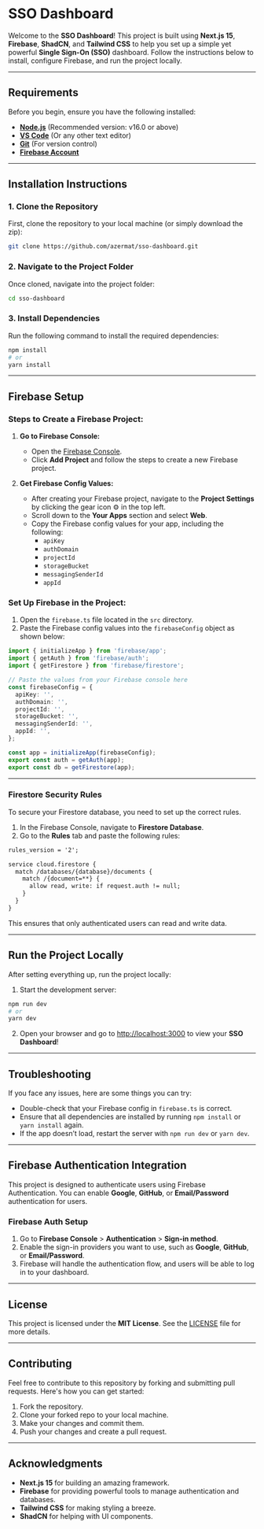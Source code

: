 # **SSO Dashboard**

Welcome to the **SSO Dashboard**! This project is built using **Next.js 15**, **Firebase**, **ShadCN**, and **Tailwind CSS** to help you set up a simple yet powerful **Single Sign-On (SSO)** dashboard. Follow the instructions below to install, configure Firebase, and run the project locally.

---

## **Requirements**

Before you begin, ensure you have the following installed:

- **[Node.js](https://nodejs.org/en/)** (Recommended version: v16.0 or above)
- **[VS Code](https://code.visualstudio.com/)** (Or any other text editor)
- **[Git](https://git-scm.com/)** (For version control)
- **[Firebase Account](https://firebase.google.com/)**

---

## **Installation Instructions**

### **1. Clone the Repository**

First, clone the repository to your local machine (or simply download the zip):

```bash
git clone https://github.com/azermat/sso-dashboard.git
```

### **2. Navigate to the Project Folder**

Once cloned, navigate into the project folder:

```bash
cd sso-dashboard
```

### **3. Install Dependencies**

Run the following command to install the required dependencies:

```bash
npm install
# or
yarn install
```

---

## **Firebase Setup**

### **Steps to Create a Firebase Project:**

1. **Go to Firebase Console:**

   - Open the [Firebase Console](https://console.firebase.google.com/).
   - Click **Add Project** and follow the steps to create a new Firebase project.

2. **Get Firebase Config Values:**
   - After creating your Firebase project, navigate to the **Project Settings** by clicking the gear icon ⚙️ in the top left.
   - Scroll down to the **Your Apps** section and select **Web**.
   - Copy the Firebase config values for your app, including the following:
     - `apiKey`
     - `authDomain`
     - `projectId`
     - `storageBucket`
     - `messagingSenderId`
     - `appId`

### **Set Up Firebase in the Project:**

1. Open the `firebase.ts` file located in the `src` directory.
2. Paste the Firebase config values into the `firebaseConfig` object as shown below:

```typescript
import { initializeApp } from 'firebase/app';
import { getAuth } from 'firebase/auth';
import { getFirestore } from 'firebase/firestore';

// Paste the values from your Firebase console here
const firebaseConfig = {
  apiKey: '',
  authDomain: '',
  projectId: '',
  storageBucket: '',
  messagingSenderId: '',
  appId: '',
};

const app = initializeApp(firebaseConfig);
export const auth = getAuth(app);
export const db = getFirestore(app);
```

---

### **Firestore Security Rules**

To secure your Firestore database, you need to set up the correct rules.

1. In the Firebase Console, navigate to **Firestore Database**.
2. Go to the **Rules** tab and paste the following rules:

```txt
rules_version = '2';

service cloud.firestore {
  match /databases/{database}/documents {
    match /{document=**} {
      allow read, write: if request.auth != null;
    }
  }
}
```

This ensures that only authenticated users can read and write data.

---

## **Run the Project Locally**

After setting everything up, run the project locally:

1. Start the development server:

```bash
npm run dev
# or
yarn dev
```

2. Open your browser and go to [http://localhost:3000](http://localhost:3000) to view your **SSO Dashboard**!

---

## **Troubleshooting**

If you face any issues, here are some things you can try:

- Double-check that your Firebase config in `firebase.ts` is correct.
- Ensure that all dependencies are installed by running `npm install` or `yarn install` again.
- If the app doesn’t load, restart the server with `npm run dev` or `yarn dev`.

---

## **Firebase Authentication Integration**

This project is designed to authenticate users using Firebase Authentication. You can enable **Google**, **GitHub**, or **Email/Password** authentication for users.

### **Firebase Auth Setup**

1. Go to **Firebase Console** > **Authentication** > **Sign-in method**.
2. Enable the sign-in providers you want to use, such as **Google**, **GitHub**, or **Email/Password**.
3. Firebase will handle the authentication flow, and users will be able to log in to your dashboard.

---

## **License**

This project is licensed under the **MIT License**. See the [LICENSE](LICENSE) file for more details.

---

## **Contributing**

Feel free to contribute to this repository by forking and submitting pull requests. Here's how you can get started:

1. Fork the repository.
2. Clone your forked repo to your local machine.
3. Make your changes and commit them.
4. Push your changes and create a pull request.

---

## **Acknowledgments**

- **Next.js 15** for building an amazing framework.
- **Firebase** for providing powerful tools to manage authentication and databases.
- **Tailwind CSS** for making styling a breeze.
- **ShadCN** for helping with UI components.
